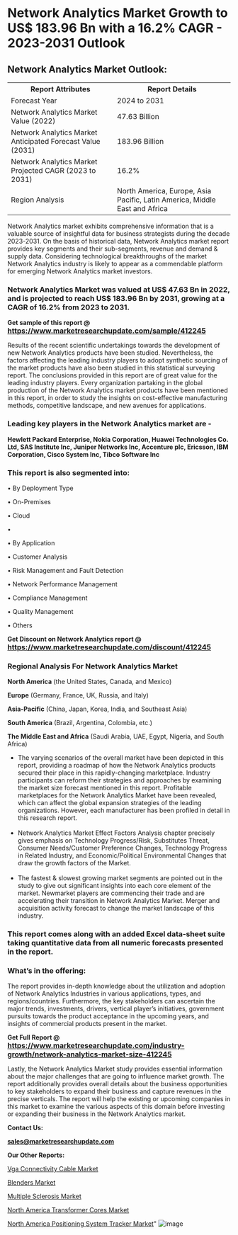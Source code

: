 # Network Analytics Market Growth to US$ 183.96 Bn with a 16.2% CAGR - 2023-2031 Outlook

<html>
<body>

<h2>Network Analytics Market Outlook:</h2>

<table>
  <tr>
    <th>Report Attributes</th>
    <th>Report Details</th>
  </tr>
  <tr>
    <td>Forecast Year</td>
    <td>2024 to 2031</td>
  </tr>
  <tr>
    <td>Network Analytics Market Value (2022)</td>
    <td>47.63 Billion</td>
  </tr>
  <tr>
    <td>Network Analytics Market Anticipated Forecast Value (2031)</td>
    <td>183.96 Billion</td>
  </tr>
  <tr>
    <td>Network Analytics Market Projected CAGR (2023 to 2031)</td>
    <td>16.2%</td>
  </tr>
  <tr>
    <td>Region Analysis</td>
    <td>North America, Europe, Asia Pacific, Latin America, Middle East and Africa</td>
  </tr>
</table>

</body>
</html>

Network Analytics market exhibits comprehensive information that is a valuable source of insightful data for business strategists during the decade 2023-2031. On the basis of historical data, Network Analytics market report provides key segments and their sub-segments, revenue and demand &amp; supply data. Considering technological breakthroughs of the market Network Analytics industry is likely to appear as a commendable platform for emerging Network Analytics market investors.

<strong><h3>Network Analytics Market was valued at US$ 47.63 Bn in 2022, and is projected to reach US$ 183.96 Bn by 2031, growing at a CAGR of 16.2% from 2023 to 2031.</h3></strong>

<strong>Get sample of this report @ <a href=https://www.marketresearchupdate.com/sample/412245><font size=3 color=#0000ff>https://www.marketresearchupdate.com/sample/412245</font></a></strong>

Results of the recent scientific undertakings towards the development of new Network Analytics products have been studied. Nevertheless, the factors affecting the leading industry players to adopt synthetic sourcing of the market products have also been studied in this statistical surveying report. The conclusions provided in this report are of great value for the leading industry players. Every organization partaking in the global production of the Network Analytics market products have been mentioned in this report, in order to study the insights on cost-effective manufacturing methods, competitive landscape, and new avenues for applications.

<strong><h3>Leading key players in the Network Analytics market are -</h3></strong>

<strong>Hewlett Packard Enterprise, Nokia Corporation, Huawei Technologies Co. Ltd, SAS Institute Inc, Juniper Networks Inc, Accenture plc, Ericsson, IBM Corporation, Cisco System Inc, Tibco Software Inc</strong>

<strong><h3>This report is also segmented into:</h3></strong>

• By Deployment Type 

• On-Premises

• Cloud

• 

• By Application

• Customer Analysis

• Risk Management and Fault Detection

• Network Performance Management

• Compliance Management

• Quality Management

• Others

<strong>Get Discount on Network Analytics report @ <a href=https://www.marketresearchupdate.com/discount/412245><font size=3 color=#0000ff>https://www.marketresearchupdate.com/discount/412245</font></a></strong>

<strong><h3>Regional Analysis For Network Analytics Market</h3></strong>

<strong>North America</strong> (the United States, Canada, and Mexico)

<strong>Europe</strong> (Germany, France, UK, Russia, and Italy)

<strong>Asia-Pacific</strong> (China, Japan, Korea, India, and Southeast Asia)

<strong>South America</strong> (Brazil, Argentina, Colombia, etc.)

<strong>The Middle East and Africa</strong> (Saudi Arabia, UAE, Egypt, Nigeria, and South Africa)

<ul>
  <li>The varying scenarios of the overall market have been depicted in this report, providing a roadmap of how the Network Analytics products secured their place in this rapidly-changing marketplace. Industry participants can reform their strategies and approaches by examining the market size forecast mentioned in this report. Profitable marketplaces for the Network Analytics Market have been revealed, which can affect the global expansion strategies of the leading organizations. However, each manufacturer has been profiled in detail in this research report.</li><br>
  <li>Network Analytics Market Effect Factors Analysis chapter precisely gives emphasis on Technology Progress/Risk, Substitutes Threat, Consumer Needs/Customer Preference Changes, Technology Progress in Related Industry, and Economic/Political Environmental Changes that draw the growth factors of the Market.</li><br>
  <li>The fastest &amp; slowest growing market segments are pointed out in the study to give out significant insights into each core element of the market. Newmarket players are commencing their trade and are accelerating their transition in Network Analytics Market. Merger and acquisition activity forecast to change the market landscape of this industry.</li>
</ul>
<strong><h3>This report comes along with an added Excel data-sheet suite taking quantitative data from all numeric forecasts presented in the report.</h3></strong>

<strong><h3>What’s in the offering:</h3></strong> The report provides in-depth knowledge about the utilization and adoption of Network Analytics Industries in various applications, types, and regions/countries. Furthermore, the key stakeholders can ascertain the major trends, investments, drivers, vertical player’s initiatives, government pursuits towards the product acceptance in the upcoming years, and insights of commercial products present in the market.

<strong>Get Full Report @ <a href=https://www.marketresearchupdate.com/industry-growth/network-analytics-market-size-412245><font size=3 color=#0000ff>https://www.marketresearchupdate.com/industry-growth/network-analytics-market-size-412245</font></a></strong>

Lastly, the Network Analytics Market study provides essential information about the major challenges that are going to influence market growth. The report additionally provides overall details about the business opportunities to key stakeholders to expand their business and capture revenues in the precise verticals. The report will help the existing or upcoming companies in this market to examine the various aspects of this domain before investing or expanding their business in the Network Analytics market.

<strong>Contact Us:</strong>

<strong>sales@marketresearchupdate.com</strong>

<strong>Our Other Reports:</strong>

<a href=https://www.linkedin.com/pulse/vga-connectivity-cable-market-2023-latest-trending>Vga Connectivity Cable Market</a>

<a href=https://www.linkedin.com/pulse/blenders-market-size-set-grow-remarkable-pace>Blenders Market</a>

<a href=https://www.linkedin.com/pulse/multiple-sclerosis-market-size-share-outlook-growth-prospects>Multiple Sclerosis Market</a>

<a href=https://www.linkedin.com/pulse/north-america-transformer-cores-market-2030>North America Transformer Cores Market</a>

<a href=https://www.linkedin.com/pulse/north-america-positioning-system-tracker-market-1f>North America Positioning System Tracker Market</a>"
![image](https://github.com/Ankan-2/Market-Research-News/assets/158291571/80704ba5-f5d5-4206-b4ad-f21e55ac5200)
